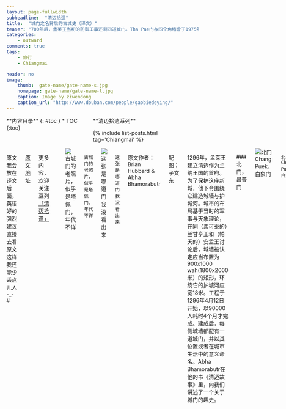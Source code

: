 ```yaml
---
layout: page-fullwidth
subheadline:  "清迈拾遗"
title:  "城门之名背后的古城史（译文）"
teaser: "700年后，孟莱王当初的防御工事还剩四道城门。Tha Pae门与四个角墙曾于1975年重修。尽管城墙几乎消失了，但是那些曾经繁华的城门仍在，经由它们的名字，这座城市的历史记忆依然鲜活。"
categories:
    - outward
comments: true    
tags:
    - 旅行
    - Chiangmai

header: no
image:
    thumb:  gate-name/gate-name-s.jpg
    homepage: gate-name/gate-name-l.jpg
    caption: Image by ziwendong
    caption_url: "http://www.douban.com/people/gaobiedeying/"    
---
```

<div class="row">
<div class="medium-4 medium-push-8 columns" markdown="1">
<div class="panel radius" markdown="1">
**内容目录**
{: #toc }
*  TOC
{:toc}
</div>
<div class="show-for-large-up">
<div class="panel radius 2" markdown="1">
**清迈拾遗系列**

{% include list-posts.html tag='Chiangmai' %}

</div>
</div>
</div><!-- /.medium-4.columns -->



<div class="medium-8 medium-pull-4 columns" markdown="1">


原文我会放在译文后面，英语好的强烈建议直接去看原文
这样我还能少丢点儿人  -_-#

[原文地址](http://www.chiangmaitouristguide.com/07-2008/feature1.html)

更多内容，欢迎关注豆列
[「清迈拾遗」](http://www.douban.com/people/gaobiedeying/doulists/all)

---

<img src="{{ site.url}}/images/gate-name/gate-name (10).jpg" alt="古城门的老照片，似乎是塔佩门，年代不详">

`古城门的老照片，似乎是塔佩门，年代不详`

<img src="{{ site.url}}/images/gate-name/gate-name (11).jpg" alt="这张是哪道门我没看出来">

`这张是哪道门我没看出来`

原文作者：Brian Hubbard &amp;  Abha Bhamorabutr

配图：子文东

1296年，孟莱王建立清迈作为兰纳王国的首府。为了保护这座新城，他下令围绕它建造城墙与护城河。城市的布局基于当时的军事与天象理论，在同（素可泰的）兰甘亨王和（帕夭的）安孟王讨论后，城墙被认定应当布置为900x1000 wah(1800x2000米）的矩形，环绕它的护城河应宽18米。工程于1296年4月12日开始，以90000人耗时4个月才完成。建成后，每侧城墙都配有一道城门，并以其位置或者在城市生活中的意义命名。Abha Bhamorabutr在他的书《清迈故事》里，向我们讲述了一个关于城门的趣史。

###北门，昌普门

<img src="{{ site.url}}/images/gate-name/gate-name (1).jpg" alt="北门Chang Puek，白象门">

`北门Chang Puek，白象门`

北门曾被称为"Hua Vieng" 门，意为进入城市的第一道门。在泰语中，"Hua"为头，"Vieng"在泰北地区指进行防御处。公元1400年左右，这一名字被改为"Chang Puek"，即"白象门"。是清迈历史上的两次事件促成了这次更名。第一件事发生于1386年，清迈的第八位统治者，也就是将佛法由锡兰引入兰纳地区的根纳王，收到了来自于哈里奔猜王国高僧 Phra Maha Sumana Thera[^1]所赠的佛骨。国王想找一处神圣的地方来收藏它们。为选定最吉利的地点，他将佛骨放在一匹白象背上的象轿中，并将它放生。跟随这匹白象，国王与高僧走出了Hua Vieng门又徒步爬上素贴山，直到它止步于山上某处。此处后来便成为了今天素贴山双龙寺的所在地。

<small markdown="1">[返回目录](#toc)</small>
{: .text-right }

<img src="{{ site.url}}/images/gate-name/gate-name (2).jpg" alt="双白象雕塑之一，沿着Chang Puek路走大约500米可见">

`双白象雕塑之一，沿着Chang Puek路走大约500米可见`

第二件事发生于大约15年后。 根纳王之子Saen Muang Ma王带领他的军队离开清迈远征素可泰，去讨伐素可泰国王。当他们抵达素可泰城郊时，决定休息一夜，在第二天早晨再发动进攻。然而，当他们在城外扎营，准备明早攻城时，遭到了素可泰军的重创。对疲惫的清迈军而言，这场先发制人的袭击完全在预料之外，以至他们很快就筋疲力竭，溃不成军。Saen Muang Ma王靠着两位忠仆Obb和Yeraka的勇敢与毅力，才带着仅剩的一条命从这场惨败中逃走。在带着国王逃出营地后，由于路途艰险，他们便轮流背负着他直到250公里之遥的清迈。安全的返回让国王非常感激，他以财物重赏他的仆人，并以"Khun Chang Sai（左象）"与"Khun Chang Kava（右象）"为名赐予他们贵族身份。因为左右象均住在Chieng Chom，此地随后建起了"白色双象"以示荣耀。双象起初曾放置在通往"Hua Vieng"门的路两侧，自那时起，城门的名字就改成了"白象门"。

<small markdown="1">[返回目录](#toc)</small>
{: .text-right }

###南门之一，清迈门

<img src="{{ site.url}}/images/gate-name/gate-name (3).jpg" alt="南门之一，清迈门">

`南门之一，清迈门`

南门曾被称为"Tai Vieng Gate"，意为最后一道城门。作为Abha Bhamorabutr 城史中的遗漏问题，他并没有解释从何时起因为何事，南门的名字改成了今天的"清迈门"。

<small markdown="1">[返回目录](#toc)</small>
{: .text-right }

###东门，塔佩门

<img src="{{ site.url}}/images/gate-name/gate-name (4).jpg" alt="东门，游客集散中心，塔佩门">

`东门，游客集散中心，塔佩门`

 东门曾因为附近的村庄，被称为"Chiang Ruak"门，后来又更名为"内Tha Pae"门。19世纪末，在Wat San Fang寺附近，城外东堤处的"外Tha Pae"门被拆除后，东门的名字便被简称为"Tha Pae"门了。"Tha"在泰语中意为"港"，"Pae"意为水上住宅。将这两个词合在一起，"Tha Pae"是指一座停满水上住宅的港口。该港口当年就在美萍河上如今的Nawarat桥附近。水上住宅曾经是从事是河上贸易者们的交易场所和家。

 <small markdown="1">[返回目录](#toc)</small>
{: .text-right }

###西门，松达门

<img src="{{ site.url}}/images/gate-name/gate-name (5).jpg" alt="西门Suan Dok，门外对面是图书馆哦">

`西门Suan Dok，门外对面是图书馆哦`

西门一直被称为"Suan Dok Gate"。"Suan"意为花园或公园，"Dok"是"Dok Mai"的简称，泰语花之意。离此门不远，就在城墙外边，曾有一座皇家花园，满是芬芳缤纷的鲜花以及水质清澈的池塘。国王和兰纳王国的权贵会与他们的亲人带着皇室随从去那里休息娱乐，有时在池中沐浴。

1371年，根纳王献出了花园的一部分给高僧Phra Maha Sumana用做佛殿，后来Wat Suan Dok寺就建在这里。

<small markdown="1">[返回目录](#toc)</small>
{: .text-right }

###南门之二，松朋门

<img src="{{ site.url}}/images/gate-name/gate-name (6).jpg" alt="南门之二，血腥的Suan Prung">

`南门之二，血腥的Suan Prung`

在孟莱王筑就围绕清迈的城墙与城门大约100年后，Saen Muang Ma王增加了第五道门。他的妻子Phra Rajathevee并不希望住在城内，所以她在城西南角外的Suan Ra区造了一座宫殿。Phra Rajathevee曾经几乎每天通过这道"Suan Ra"门去监督柴迪隆寺佛塔的建造。随后历史变迁，由于正对这道门的区域用途改变，城门的名字便从"Suan Ra"改为它今天的名字"Suan Prung"。Abha Bhamorabutr 解释说，泰语中"Suan"有双重含义。作为名词是花园或公园，用做动词时则指对抗的动作。例如以手持矛插入他人体内。

"Prung"源自"Pung"一词，在泰北意为肚子或腹部。在清迈历史的这段时期，"Suan Prung门"曾是忤逆者被处决之地，处决的方式是将囚犯捆绑示众，用矛刺入他们的腹部，再由他们这样死掉。

<small markdown="1">[返回目录](#toc)</small>
{: .text-right }

###东门之二，已经消失的"Chiang Moi"门

<img src="{{ site.url}}/images/gate-name/gate-name (9).jpg" alt="这张不是Tilokarat王开的那个东门二号，只是在可能的位置随便拍了一张。它消失了">

`这张不是Tilokarat王开的那个东门二号，只是在可能的位置随便拍了一张。它消失了。`

第六道门，"Chiang Moi"门，是由1447－1487年统治清迈的Tilokrat[^2]王所建。他认为从他的皇宫到美萍河上的港口路途实在太远，所以为缩短距离，他切断了城墙，建了一道新门。这道门起初曾因它在城中所处的区域被称为"Sri Poom门"。不久后名字被改为"Chang Moi门"。"Chang Moi"在泰语中是"睡象"的意思，但是和南门一样，关于名字的变更是何时又因为何事而发生，Abha Bhamorabutr 没有找到解释。

<small markdown="1">[返回目录](#toc)</small>
{: .text-right }

###损毁与重建

<img src="{{ site.url}}/images/gate-name/gate-name (7).jpg" alt="城墙东北角墙，Si Phum角，可以看到沉降变形">

`城墙东北角墙，Si Phum角，可以看到沉降变形`

<img src="{{ site.url}}/images/gate-name/gate-name (12).jpg" alt="在清迈一个餐馆中看到的老照片，似乎是护城河上的竹桥">

`在清迈一个餐馆中看到的老照片，似乎是护城河上的竹桥`

直到第二次世界大战，这六道门都是进出城市的唯一通道，也是城市生活的中心，每道门都配有一处市场。它们时刻被守护，并且只从日出开放到日落。每道门外还都曾有一座跨越护城河的竹桥，战争发生时，这些桥会被收起，城门也会紧闭。持续不断的损坏与重建贯穿了这些城墙与城门的历史，但即使有时间的侵袭与入侵军队的破坏，它们仍然幸存。1801年Phra Chao Kawila时期，城门还曾重建。但到了20世纪40年代日军占领泰国期间，当日本人挪走城砖去铺就一条通往Pai县的路时，一个时代也因他们而终结了。除此之外，日本人还拆走了原Nawarat 桥的跨梁用来在这条至今可见的路上另建一座桥[^3]。1966－1969年期间，城门与角墙被再次重建。

<small markdown="1">[返回目录](#toc)</small>
{: .text-right }

<img src="{{ site.url}}/images/gate-name/gate-name (13).jpg" alt="清迈古城地图，同样来自那家餐馆">

`清迈古城地图，同样来自那家餐馆`

<img src="{{ site.url}}/images/gate-name/gate-name (8).jpg" alt="清迈老城城门分布图，Chiang Moi位置我没找到准确的">

`清迈老城城门分布图，Chiang Moi位置我没找到准确的`

 700年后，孟莱王当初的防御工事还剩四道城门。Tha Pae门与四个角墙曾于1975年重修。尽管城墙几乎消失了，但是那些曾经繁华的城门仍在，经由它们的名字，这座城市的历史记忆依然鲜活。


{% include alert text='用了一天翻译，又用了一天拍照，才终于完成了这篇。第一次翻译文章，开始后才发现竟然比自己写更难，尤其是凭我这种凑合用的蹩脚英语，好多次都怀疑是费力不讨好。但还是觉得必须如此，既然所知道的基本都来自于它，就应当保留原文的模样。非常欣赏作者以寻常事物穿起琐碎历史的写法，简单清晰是最不容易的，有关泰国的英文游记中不乏这样的好文章，希望以后我们的中文游记也能多一些类似的吧～ 我会继续努力整理，但很快就要回国了，所以欢迎有类似想法的朋友加入进来，一同探索这个拥有迷人历史和狂野自然的国度。' %}

<small markdown="1">[返回目录](#toc)</small>
{: .text-right }

###原文

「The Story of Chieng Mai」

 Brian Hubbard &amp; Abha Bhamorabutr

In 1296, King Mengrai established Chiang Mai as the capital of Lanna Kingdom. To protect his new city, he ordered the construction of a perimeter wall and moat. The city layout was based on ancient military and astrological beliefs and, in consultation with King Ramkamhaeng and King Ngum Muang, it was decided that the wall should be laid in a rectangular shape, 900 by 1,000 wah (1,800 x 2,000 metres). The moat surrounding it was to be 18 metres wide. Work commenced on 12thApril 1296 AD and it took 90,000 men 4 months to complete. When it was finished, each wall had one gate and each gate was given a name that related to its location or significance in city life. In his book "The Story of Chieng Mai", Abha Bhamorabutr relates an interesting history of the gates.


The North Gate was called "Hua Vieng Gate" which means the first gate to enter the city. In Thai language "Hua" means head and in northern Thai "Vieng" is a fortified place. Around 1400 AD this name was changed to "Chang Puek", the "White Elephant Gate". Two events in Chiang Mai's history contributed to this change of name. The first occurred in 1386 AD. King Geu-Na, the eighth ruler of Chiang Mai, was the King who introduced Buddhism from Ceylon to Lannathai. Phra Maha Sumana Thera, a priest from Hariphunchai, had presented the King with some Buddha relics and the King wanted to find a holy place to bury them. To determine the most auspicious site, the King had the relics placed in a howdah on the back of a white elephant and then set it free. Followed by the King and Phra Sumana, the elephant left the city by the Hua Vieng Gate and walked up Doi Suthep until it came to rest at a spot on the hill that is now the location of Wat Phrathat Doi Suthep.

The second event happened about 15 years later. King Saen Muang Ma, the son of King Geu-Na, had led his army on an expedition from Chiang Mai to Sukhothai, with the intention of capturing the city kingdom. When they arrived on the outskirts of Sukhothai, it was decided to rest for the night and attack in the morning.However, while the Chiang Mai army was camped outside of Sukhothai preparing itself for the morning attack on the city, they were savagely attacked by the Sukhothai army. This pre-emptive strike caught the tired Chiang Mai army by surprise and they were easily overwhelmed and slaughtered. King Saen Muang Ma only escaped the massacre with his life because of the courage and stamina of his two faithful servants, Obb and Yeraka. They got the King out of the camp and then, because of the rough terrain, took turns to carry him on their shoulders all the way back to Chiang Mai, a distance of some 250 kilometres. Upon his safe return the King was so grateful that he rewarded his servants with money and materials and nominated them to royal ranking as Khun Chang Sai; the left elephant, and Khun Chang Kava; the right elephant. Both Khun Changs lived at Chieng Chom and later at this location the "Two White Elephants" monument was built in their honour.The elephants were originally placed on either side of the road leading to the "Hua Vieng Gate" and the name was then changed to the "White Elephant Gate".

The South Gate was called "Tai Vieng Gate" which means the last gate of the city. At some point in its history, Abha Bhamorabutr doesn't tell us when or why it happened, this became known by its present name of "Chiang Mai Gate".

The East Gate was named "Chiang Ruak Gate" after the nearby village. This changed to "Inner Tha Pae Gate" and then at the end of the 19thcentury, when the "Outer Tha Pae Gate" in the outer earthen embankment near Wat San Fang, was removed, the name was shortened to "Tha Pae Gate". The word "Tha" in Thai means harbour and "Pae" means floating house. Put the two together and you have "Tha Pae"; a harbour full of floating houses. The harbour was on the Mae Ping River near where the Nawarat Bridge now stands. The floating houses were the homescumbusiness premises of the river traders.

The West Gate has always been called "Suan Dok Gate". "Suan" means garden or park and "Dok" is shortened from "Dok Mai"; the Thai word for flower. Not far from this gate, just outside the city walls, there was a royal flower garden full of colourful and fragrant flowers and ponds of clear water. Kings and Rulers of Lannathai would go to the gardens with their families and royal retinue, to relax and enjoy themselves, and occasionally bathe in the ponds. In 1371 AD King Geu-Na dedicated a part of the gardens as a sanctuary for the priest Phra Maha Sumana and it was here that Wat Suan Dok was built.

About 100 years after King Mengrai had completed the walls and gates around Chiang Mai, King Saen Muang Ma added a fifth gate. His wife, Phra Rajathevee didn't want to live inside the city so she had a palace built in the Suan Ra district; an area outside of the southwest corner of the city. Phra Rajathevee used the "Suan Ra" gate almost daily to go to oversee the construction of Chedi Luang. Later in its history, because of a change in the use of the land immediately around the gate, the name was changed from "Suan Ra" to its present name of "Suan Prung". Abha Bhamorabutr explains that in Thai the word "Suan" has two meanings. As a noun "Suan" means garden or park. As a verb "suan" means the action against something, for example to hold a spear in your hand and thrust it into the body of another person. 

"Prung" comes from the word "Pung", which in northern Thai means a paunch or belly. At this time in Chiang Mai's history, "Suan Prung Gate" was the place where the execution of rebels was carried out; the manner of execution being to tie the prisoners to a post, thrust a spear into their belly and then leave them to die.

The sixth gate, Chang Moi Gate was built by King Tilokraj who ruled Chiang Mai from 1447-1487 AD. The King considered that it was a long journey from his royal residence to Tha Pae on the Ping River so to shorten the route he had a new gate cut into the wall. This gate was originally called the "Sri Poom Gate" because that was the area of the city in which it was situated. At a later date the name was changed to "Chang Moi Gate". "Chang Moi" in Thai means "sleepy elephant" but, as with the South Gate, Abha Bhamorabutr could find no record of when or why this name-change took place.


Up until the Second World War, the six gates were the only access points into and out of the city and they were focal points of city life; every gate had a market. They were always guarded and were only open from sunrise to sunset. Outside each gate was a bamboo bridge spanning the moat and in times of war these bridges were taken away and the gates firmly closed. Throughout their history the walls and the gates have survived the ravages of time and the onslaught of invading armies through a continuous process of decay and repair. The city gates were restored in 1801, during the reign of Phra Chao Kawila. It was the Japanese in the 1940's, during their occupation of Thailand, who ended an era when they used the bricks from the walls to build a road up to Pai. The Japanese also took spans from the original Nawarat Bridge to make a bridge on that road which you can still see today. The gates and corners were rebuilt once again between 1966-1969.

700 years later, all that remains of King Mengrai's original fortifications are 4 gates; Tha Pae Gate was rebuilt again in 1975, and the 4 corners with it. The walls may mostly be gone but memories of the history of the city live on in the names of these once illustrious portals.

<small markdown="1">[返回目录](#toc)</small>
{: .text-right }


###注释

文中内容是Brian Hubbard 整理自 Abha Bhamorabutr所著的《The Story of Chieng Mai》。这本书我没能在清迈图书馆找到，国内也没有翻译出版，只有一些国外图书馆显示有收藏。(已发邮件告知翻译的事，但没回音，好像这网站也没有版权声明，我查了作者的名字，只在清迈的一个论坛中有不相干的提及。 所以忍不住先斩后奏了。)

[^1]:哈里奔猜王国是曾经统治清迈地区的孟族人王国，首府是在南奔，后来被孟莱王所击败后，起初迁首府至南邦，随后国王被杀，彻底由孟莱王统治。Phra Maha Sumana Thera并非哈里奔猜王国高僧，而是来自锡兰，居于素可泰，由根纳王邀请至清迈之前，曾在雨季暂居于南奔。而且Phra Maha Sumana Thera其实不是这位高僧的名字，而是一个用于高等级僧侣的称呼，关于泰国僧侣等级的分类及称呼方式，可以参见[Monks’ Ranks and Titles](http://www.thaibuddhism.net/ranks.htm)

<small markdown="1">[返回目录](#toc)</small>
{: .text-right }


[^2]:Tilokarat王，也就是那位带领兰纳王国走向巅峰，掀起阿育陀耶－兰纳之战的强势国王。人家果然霸气，懒得走路就砸城墙。。。


[^3]:其实此种说法很有争议，并没有准确的证据证明，日军的确将这座桥的零件拆除，用于修建Pai县那座著名的拍照景点"二战桥"。但从这种说法中可以看出，泰国人对曾经被日本控制和我们一样感到气愤屈辱，而且城墙被拆掉铺路的确是事实。关于这一点，可以参见 [The Mystery of Tha Pai Bridge](http://allaboutpai.com/bridge/)